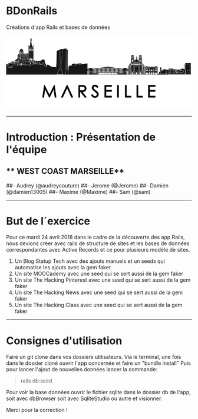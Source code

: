 # BDonRails
Créations d'app Rails et bases de données



![alt tag](images/img-marseille-3.png)

-------------

# Introduction : Présentation de l'équipe

## ** WEST COAST MARSEILLE**
##- Audrey (@audreycouture)
##- Jerome (@Jerome)
##- Damien (@damien13005)
##- Maxime (@Maxime)
##- Sam 	(@sam)

-------------

# But de l´exercice

Pour ce mardi 24 avril 2018 dans le cadre de la découverte des app Rails, nous devions créer avec rails de structure de sites et les bases de données correspondantes avec Active Records et ce pour plusieurs modèle de sites.
1. Un Blog Statup Tech avec des ajouts manuels et un seeds qui automatise les ajouts avec la gem faker
2. Un site MOOCademy avec une seed qui se sert aussi de la gem faker 
3. Un site The Hacking Pinterest avec une seed qui se sert aussi de la gem faker 
4. Un site The Hacking News avec une seed qui se sert aussi de la gem faker 
5. Un site The Hacking Class avec une seed qui se sert aussi de la gem faker 


------------

# Consignes d'utilisation

Faire un git clone dans vos dossiers utilisateurs.
Via le terminal, une fois dans le dossier cloné ouvrir l'app concernée et faire un "bundle install"
Puis pour lancer l'ajout de nouvelles données lancer la commande: 
> rails db:seed 

Pour voir la base données ouvrir le fichier sqlite dans le dossier db de l'app, soit avec dbBrowser soit avec SqliteStudio ou autre et visionner.




Merci pour la correction ! 
